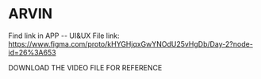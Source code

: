 # ARVIN

Find link in APP -- UI&UX File 
link:       https://www.figma.com/proto/kHYGHjqxGwYNOdU25vHgDb/Day-2?node-id=26%3A653

DOWNLOAD THE VIDEO FILE FOR REFERENCE
